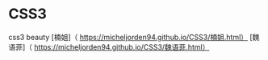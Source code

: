 # CSS3
css3 beauty
[楠姐]（ https://micheljorden94.github.io/CSS3/楠姐.html）
[魏语菲]（ https://micheljorden94.github.io/CSS3/魏语菲.html）
